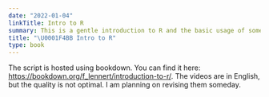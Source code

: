 ```yaml
---
date: "2022-01-04"
linkTitle: Intro to R
summary: This is a gentle introduction to R and the basic usage of some tidyverse packages for data manipulation and visualization.
title: "\U0001F4BB Intro to R"
type: book
---
```


The script is hosted using bookdown. You can find it here: <https://bookdown.org/f_lennert/introduction-to-r/>. The videos are in English, but the quality is not optimal. I am planning on revising them someday.


